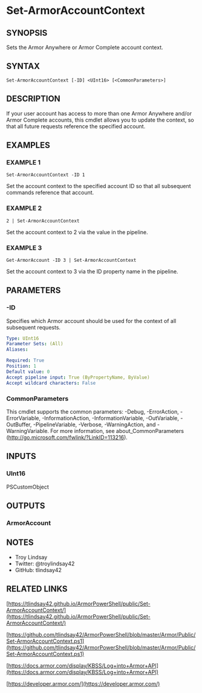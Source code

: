 # Set-ArmorAccountContext

## SYNOPSIS
Sets the Armor Anywhere or Armor Complete account context.

## SYNTAX

```
Set-ArmorAccountContext [-ID] <UInt16> [<CommonParameters>]
```

## DESCRIPTION
If your user account has access to more than one Armor Anywhere and/or Armor
Complete accounts, this cmdlet allows you to update the context, so that all
future requests reference the specified account.

## EXAMPLES

### EXAMPLE 1
```
Set-ArmorAccountContext -ID 1
```

Set the account context to the specified account ID so that all subsequent
commands reference that account.

### EXAMPLE 2
```
2 | Set-ArmorAccountContext
```

Set the account context to 2 via the value in the pipeline.

### EXAMPLE 3
```
Get-ArmorAccount -ID 3 | Set-ArmorAccountContext
```

Set the account context to 3 via the ID property name in the pipeline.

## PARAMETERS

### -ID
Specifies which Armor account should be used for the context of all
subsequent requests.

```yaml
Type: UInt16
Parameter Sets: (All)
Aliases:

Required: True
Position: 1
Default value: 0
Accept pipeline input: True (ByPropertyName, ByValue)
Accept wildcard characters: False
```

### CommonParameters
This cmdlet supports the common parameters: -Debug, -ErrorAction, -ErrorVariable, -InformationAction, -InformationVariable, -OutVariable, -OutBuffer, -PipelineVariable, -Verbose, -WarningAction, and -WarningVariable.
For more information, see about_CommonParameters (http://go.microsoft.com/fwlink/?LinkID=113216).

## INPUTS

### UInt16

PSCustomObject

## OUTPUTS

### ArmorAccount

## NOTES
- Troy Lindsay
- Twitter: @troylindsay42
- GitHub: tlindsay42

## RELATED LINKS

[https://tlindsay42.github.io/ArmorPowerShell/public/Set-ArmorAccountContext/](https://tlindsay42.github.io/ArmorPowerShell/public/Set-ArmorAccountContext/)

[https://github.com/tlindsay42/ArmorPowerShell/blob/master/Armor/Public/Set-ArmorAccountContext.ps1](https://github.com/tlindsay42/ArmorPowerShell/blob/master/Armor/Public/Set-ArmorAccountContext.ps1)

[https://docs.armor.com/display/KBSS/Log+into+Armor+API](https://docs.armor.com/display/KBSS/Log+into+Armor+API)

[https://developer.armor.com/](https://developer.armor.com/)

